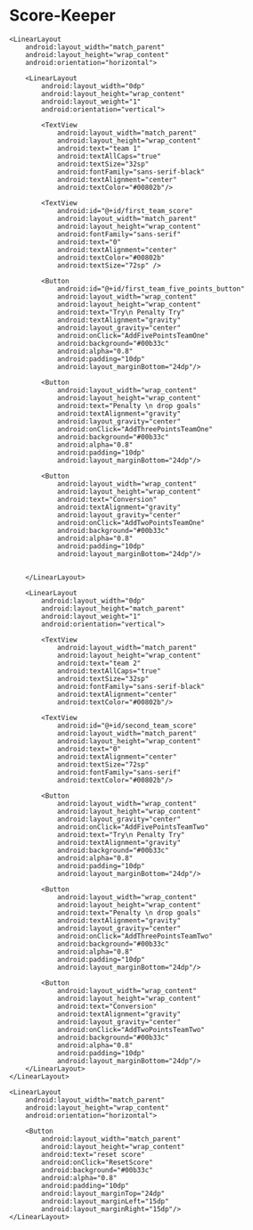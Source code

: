 # Score-Keeper

<?xml version="1.0" encoding="utf-8"?>
<LinearLayout
    xmlns:android="http://schemas.android.com/apk/res/android"
    xmlns:tools="http://schemas.android.com/tools"
    android:layout_width="match_parent"
    android:layout_height="match_parent"
    android:orientation="vertical"
    android:layout_margin="15dp"
    android:background="@drawable/hockey"
    android:alpha="0.6"
    tools:context="com.example.android.scorekeeper.MainActivity">


    <LinearLayout
        android:layout_width="match_parent"
        android:layout_height="wrap_content"
        android:orientation="horizontal">

        <LinearLayout
            android:layout_width="0dp"
            android:layout_height="wrap_content"
            android:layout_weight="1"
            android:orientation="vertical">

            <TextView
                android:layout_width="match_parent"
                android:layout_height="wrap_content"
                android:text="team 1"
                android:textAllCaps="true"
                android:textSize="32sp"
                android:fontFamily="sans-serif-black"
                android:textAlignment="center"
                android:textColor="#00802b"/>

            <TextView
                android:id="@+id/first_team_score"
                android:layout_width="match_parent"
                android:layout_height="wrap_content"
                android:fontFamily="sans-serif"
                android:text="0"
                android:textAlignment="center"
                android:textColor="#00802b"
                android:textSize="72sp" />

            <Button
                android:id="@+id/first_team_five_points_button"
                android:layout_width="wrap_content"
                android:layout_height="wrap_content"
                android:text="Try\n Penalty Try"
                android:textAlignment="gravity"
                android:layout_gravity="center"
                android:onClick="AddFivePointsTeamOne"
                android:background="#00b33c"
                android:alpha="0.8"
                android:padding="10dp"
                android:layout_marginBottom="24dp"/>

            <Button
                android:layout_width="wrap_content"
                android:layout_height="wrap_content"
                android:text="Penalty \n drop goals"
                android:textAlignment="gravity"
                android:layout_gravity="center"
                android:onClick="AddThreePointsTeamOne"
                android:background="#00b33c"
                android:alpha="0.8"
                android:padding="10dp"
                android:layout_marginBottom="24dp"/>

            <Button
                android:layout_width="wrap_content"
                android:layout_height="wrap_content"
                android:text="Conversion"
                android:textAlignment="gravity"
                android:layout_gravity="center"
                android:onClick="AddTwoPointsTeamOne"
                android:background="#00b33c"
                android:alpha="0.8"
                android:padding="10dp"
                android:layout_marginBottom="24dp"/>


        </LinearLayout>

        <LinearLayout
            android:layout_width="0dp"
            android:layout_height="match_parent"
            android:layout_weight="1"
            android:orientation="vertical">

            <TextView
                android:layout_width="match_parent"
                android:layout_height="wrap_content"
                android:text="team 2"
                android:textAllCaps="true"
                android:textSize="32sp"
                android:fontFamily="sans-serif-black"
                android:textAlignment="center"
                android:textColor="#00802b"/>

            <TextView
                android:id="@+id/second_team_score"
                android:layout_width="match_parent"
                android:layout_height="wrap_content"
                android:text="0"
                android:textAlignment="center"
                android:textSize="72sp"
                android:fontFamily="sans-serif"
                android:textColor="#00802b"/>

            <Button
                android:layout_width="wrap_content"
                android:layout_height="wrap_content"
                android:layout_gravity="center"
                android:onClick="AddFivePointsTeamTwo"
                android:text="Try\n Penalty Try"
                android:textAlignment="gravity"
                android:background="#00b33c"
                android:alpha="0.8"
                android:padding="10dp"
                android:layout_marginBottom="24dp"/>

            <Button
                android:layout_width="wrap_content"
                android:layout_height="wrap_content"
                android:text="Penalty \n drop goals"
                android:textAlignment="gravity"
                android:layout_gravity="center"
                android:onClick="AddThreePointsTeamTwo"
                android:background="#00b33c"
                android:alpha="0.8"
                android:padding="10dp"
                android:layout_marginBottom="24dp"/>

            <Button
                android:layout_width="wrap_content"
                android:layout_height="wrap_content"
                android:text="Conversion"
                android:textAlignment="gravity"
                android:layout_gravity="center"
                android:onClick="AddTwoPointsTeamTwo"
                android:background="#00b33c"
                android:alpha="0.8"
                android:padding="10dp"
                android:layout_marginBottom="24dp"/>
        </LinearLayout>
    </LinearLayout>

    <LinearLayout
        android:layout_width="match_parent"
        android:layout_height="wrap_content"
        android:orientation="horizontal">

        <Button
            android:layout_width="match_parent"
            android:layout_height="wrap_content"
            android:text="reset score"
            android:onClick="ResetScore"
            android:background="#00b33c"
            android:alpha="0.8"
            android:padding="10dp"
            android:layout_marginTop="24dp"
            android:layout_marginLeft="15dp"
            android:layout_marginRight="15dp"/>
    </LinearLayout>

</LinearLayout>
